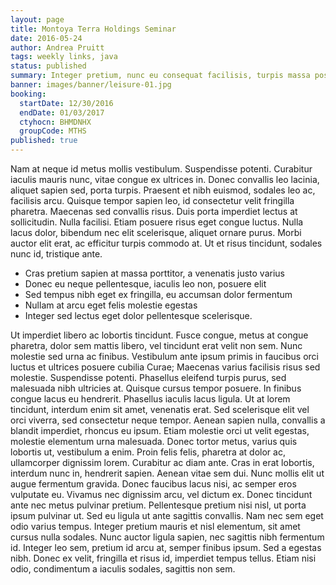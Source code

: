 ```yaml
---
layout: page
title: Montoya Terra Holdings Seminar
date: 2016-05-24
author: Andrea Pruitt
tags: weekly links, java
status: published
summary: Integer pretium, nunc eu consequat facilisis, turpis massa posuere enim.
banner: images/banner/leisure-01.jpg
booking:
  startDate: 12/30/2016
  endDate: 01/03/2017
  ctyhocn: BHMDNHX
  groupCode: MTHS
published: true
---
```

Nam at neque id metus mollis vestibulum. Suspendisse potenti. Curabitur iaculis mauris nunc, vitae congue ex ultrices in. Donec convallis leo lacinia, aliquet sapien sed, porta turpis. Praesent et nibh euismod, sodales leo ac, facilisis arcu. Quisque tempor sapien leo, id consectetur velit fringilla pharetra. Maecenas sed convallis risus. Duis porta imperdiet lectus at sollicitudin. Nulla facilisi. Etiam posuere risus eget congue luctus. Nulla lacus dolor, bibendum nec elit scelerisque, aliquet ornare purus. Morbi auctor elit erat, ac efficitur turpis commodo at. Ut et risus tincidunt, sodales nunc id, tristique ante.

* Cras pretium sapien at massa porttitor, a venenatis justo varius
* Donec eu neque pellentesque, iaculis leo non, posuere elit
* Sed tempus nibh eget ex fringilla, eu accumsan dolor fermentum
* Nullam at arcu eget felis molestie egestas
* Integer sed lectus eget dolor pellentesque scelerisque.

Ut imperdiet libero ac lobortis tincidunt. Fusce congue, metus at congue pharetra, dolor sem mattis libero, vel tincidunt erat velit non sem. Nunc molestie sed urna ac finibus. Vestibulum ante ipsum primis in faucibus orci luctus et ultrices posuere cubilia Curae; Maecenas varius facilisis risus sed molestie. Suspendisse potenti. Phasellus eleifend turpis purus, sed malesuada nibh ultricies at. Quisque cursus tempor posuere. In finibus congue lacus eu hendrerit. Phasellus iaculis lacus ligula. Ut at lorem tincidunt, interdum enim sit amet, venenatis erat. Sed scelerisque elit vel orci viverra, sed consectetur neque tempor. Aenean sapien nulla, convallis a blandit imperdiet, rhoncus eu ipsum. Etiam molestie orci ut velit egestas, molestie elementum urna malesuada. Donec tortor metus, varius quis lobortis ut, vestibulum a enim. Proin felis felis, pharetra at dolor ac, ullamcorper dignissim lorem.
Curabitur ac diam ante. Cras in erat lobortis, interdum nunc in, hendrerit sapien. Aenean vitae sem dui. Nunc mollis elit ut augue fermentum gravida. Donec faucibus lacus nisi, ac semper eros vulputate eu. Vivamus nec dignissim arcu, vel dictum ex. Donec tincidunt ante nec metus pulvinar pretium. Pellentesque pretium nisi nisl, ut porta ipsum pulvinar ut. Sed eu ligula ut ante sagittis convallis. Nam nec sem eget odio varius tempus. Integer pretium mauris et nisl elementum, sit amet cursus nulla sodales. Nunc auctor ligula sapien, nec sagittis nibh fermentum id. Integer leo sem, pretium id arcu at, semper finibus ipsum. Sed a egestas nibh. Donec ex velit, fringilla et risus id, imperdiet tempus tellus. Etiam nisi odio, condimentum a iaculis sodales, sagittis non sem.
